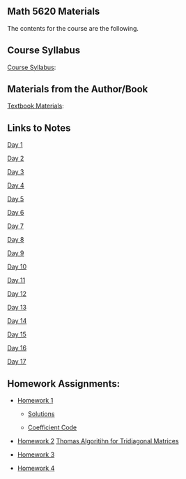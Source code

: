 ## Math 5620 Materials

The contents for the course are the following.

## Course Syllabus

[Course Syllabus](./syllabus/syllabus.md):

## Materials from the Author/Book

[Textbook Materials](http://faculty.washington.edu/rjl/fdmbook/):

## Links to Notes

[Day 1](./daily_lectures/day1.pdf)

[Day 2](./daily_lectures/day2.pdf)

[Day 3](./daily_lectures/day3.pdf)

[Day 4](./daily_lectures/day4.pdf)

[Day 5](./daily_lectures/day5.pdf)

[Day 6](./daily_lectures/day6.pdf)

[Day 7](./daily_lectures/day7.pdf)

[Day 8](./daily_lectures/day8.pdf)

[Day 9](./daily_lectures/day9.pdf)

[Day 10](./daily_lectures/day10.pdf)

[Day 11](./daily_lectures/day11.pdf)

[Day 12](./daily_lectures/day12.pdf)

[Day 13](./daily_lectures/day13.pdf)

[Day 14](./daily_lectures/day14.pdf)

[Day 15](./daily_lectures/day15.pdf)

[Day 16](./daily_lectures/day16.pdf)

[Day 17](./daily_lectures/day17.pdf)

## Homework Assignments:

* [Homework 1](./hw/hw1.md)

    * [Solutions](./hw/sln1.md)

    * [Coefficient Code](./src/coeff.py)
  
* [Homework 2](./hw/hw2.md) [Thomas Algoritihn for Tridiagonal Matrices](https://en.wikipedia.org/wiki/Tridiagonal_matrix_algorithm)

* [Homework 3](./hw/hw3.md)
  
* [Homework 4](./hw/hw4.md)
